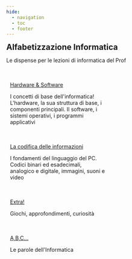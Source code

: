 ```yaml
---
hide:
  - navigation
  - toc
  - footer
---
```

<style>
.w3-row:after,.w3-row:before{content:"";display:table;clear:both}
.w3-half{float:left;width:100%;}
@media (min-width:601px){.w3-half{width:49.99999%}}
</style>


<body>
<!-- style="background: #4051b5; background:linear-gradient(#4051b5 0%, #4051b5 20%, #C4D5F9 100%);"> -->

<!-- xxxxxxxxxxxxxxxxxxxxxxxxxxxxxxxxxxxxxxxxxxxxxxxxxxxxxxxxxxxxxxxxxxxxxxxxxxxxxxx -->
<section class="">

<h1 style="font-weight:bold;margin:0px">Alfabetizzazione Informatica</h1>
<p>Le dispense per le lezioni di informatica del Prof</p>

<br>
<br>

</section>

<!-- xxxxxxxxxxxxxxxxxxxxxxxxxxxxxxxxxxxxxxxxxxxxxxxxxxxxxxxxxxxxxxxxxxxxxxxxxxxxxxx -->
<section class="">

<div class="w3-row">

<div class="w3-half" style="padding:0 10px">
<a href="fundamentals/00_basics.md/" class="md-button md-button--primary" style="width:300px">Hardware & Software</a>
<p>I concetti di base dell'informatica! L'hardware, la sua struttura di base, i componenti principali. 
Il software, i sistemi operativi, i programmi applicativi</p>
<br>
<br>
</div>

<div class="w3-half" style="padding:0 10px">
<a href="infoCoding/00_intro/" class="md-button md-button--primary" style="width:300px">La codifica delle informazioni</a>
<p>I fondamenti del linguaggio del PC. Codici binari ed esadecimali, analogico e digitale, immagini, suoni e video</p>
<br>
<br>
</div>

</div>

<div class="w3-half" style="padding:0 10px">
<a href="extra/emailMurderGame/" class="md-button md-button--primary" style="width:300px">Extra!</a>
<p>Giochi, approfondimenti, curiosità</p>
<br>
<br>
</div>

<div class="w3-half" style="padding:0 10px">
<a href="dictionary/00_dict/" class="md-button md-button--primary" style="width:300px">A,B,C...</a>
<p>Le parole dell'Informatica</p>
<br>
<br>
</div>

</div>

</section>

</body>

